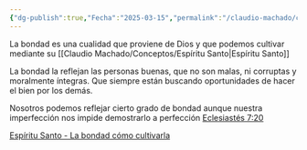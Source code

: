 ```yaml
---
{"dg-publish":true,"Fecha":"2025-03-15","permalink":"/claudio-machado/conceptos/bondad/","dgPassFrontmatter":true}
---
```


La bondad es una cualidad que proviene de Dios y que podemos cultivar mediante su [[Claudio Machado/Conceptos/Espíritu Santo\|Espíritu Santo]]

La bondad la reflejan las personas buenas, que no son malas, ni corruptas y moralmente íntegras. Que siempre están buscando oportunidades de hacer el bien por los demás. 

Nosotros podemos reflejar cierto grado de bondad aunque nuestra imperfección nos impide demostrarlo a perfección [Eclesiastés 7:20](https://wol.jw.org/es/wol/b/r4/lp-s/nwtsty/21/7#v=21:7:20) 


[Espíritu Santo - La bondad cómo cultivarla](https://wol.jw.org/es/wol/d/r4/lp-s/2019322#h=1:0-40:0)
